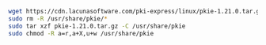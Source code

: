 ﻿```sh
wget https://cdn.lacunasoftware.com/pki-express/linux/pkie-1.21.0.tar.gz
sudo rm -R /usr/share/pkie/*
sudo tar xzf pkie-1.21.0.tar.gz -C /usr/share/pkie
sudo chmod -R a=r,a+X,u+w /usr/share/pkie
```
